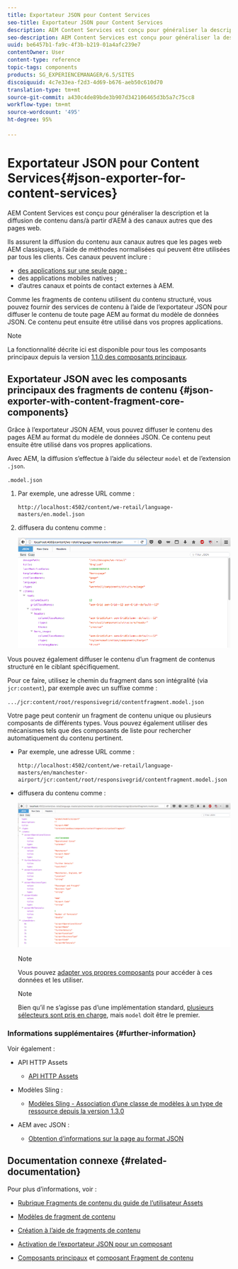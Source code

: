 ```yaml
---
title: Exportateur JSON pour Content Services
seo-title: Exportateur JSON pour Content Services
description: AEM Content Services est conçu pour généraliser la description et la diffusion de contenu dans/à partir d’AEM à des canaux autres que des pages web. Il assure la diffusion du contenu aux canaux autres que les pages web AEM classiques, à l’aide de méthodes normalisées qui peuvent être utilisées par tous les clients.
seo-description: AEM Content Services est conçu pour généraliser la description et la diffusion de contenu dans/à partir d’AEM à des canaux autres que des pages web. Il assure la diffusion du contenu aux canaux autres que les pages web AEM classiques, à l’aide de méthodes normalisées qui peuvent être utilisées par tous les clients.
uuid: be6457b1-fa9c-4f3b-b219-01a4afc239e7
contentOwner: User
content-type: reference
topic-tags: components
products: SG_EXPERIENCEMANAGER/6.5/SITES
discoiquuid: 4c7e33ea-f2d3-4d69-b676-aeb50c610d70
translation-type: tm+mt
source-git-commit: a430c4de89bde3b907d342106465d3b5a7c75cc8
workflow-type: tm+mt
source-wordcount: '495'
ht-degree: 95%

---
```



# Exportateur JSON pour Content Services{#json-exporter-for-content-services}

AEM Content Services est conçu pour généraliser la description et la diffusion de contenu dans/à partir d’AEM à des canaux autres que des pages web.

Ils assurent la diffusion du contenu aux canaux autres que les pages web AEM classiques, à l’aide de méthodes normalisées qui peuvent être utilisées par tous les clients. Ces canaux peuvent inclure :

* [des applications sur une seule page ;](spa-walkthrough.md)
* des applications mobiles natives ;
* d’autres canaux et points de contact externes à AEM.

Comme les fragments de contenu utilisent du contenu structuré, vous pouvez fournir des services de contenu à l’aide de l’exportateur JSON pour diffuser le contenu de toute page AEM au format du modèle de données JSON. Ce contenu peut ensuite être utilisé dans vos propres applications.

>[!NOTE]
>
>La fonctionnalité décrite ici est disponible pour tous les composants principaux depuis la version [1.1.0 des composants principaux](https://docs.adobe.com/content/docs/fr/core-components/v1.html).

## Exportateur JSON avec les composants principaux des fragments de contenu {#json-exporter-with-content-fragment-core-components}

Grâce à l’exportateur JSON AEM, vous pouvez diffuser le contenu des pages AEM au format du modèle de données JSON. Ce contenu peut ensuite être utilisé dans vos propres applications.

Avec AEM, la diffusion s’effectue à l’aide du sélecteur `model` et de l’extension `.json`.

`.model.json`

1. Par exemple, une adresse URL comme :

   ```shell
   http://localhost:4502/content/we-retail/language-masters/en.model.json
   ```

1. diffusera du contenu comme :

   ![chlimage_1-192](assets/chlimage_1-192.png)

Vous pouvez également diffuser le contenu d’un fragment de contenus structuré en le ciblant spécifiquement.

Pour ce faire, utilisez le chemin du fragment dans son intégralité (via `jcr:content`), par exemple avec un suffixe comme :

`.../jcr:content/root/responsivegrid/contentfragment.model.json`

Votre page peut contenir un fragment de contenu unique ou plusieurs composants de différents types. Vous pouvez également utiliser des mécanismes tels que des composants de liste pour rechercher automatiquement du contenu pertinent.

* Par exemple, une adresse URL comme :

   ```shell
   http://localhost:4502/content/we-retail/language-masters/en/manchester-airport/jcr:content/root/responsivegrid/contentfragment.model.json
   ```

* diffusera du contenu comme :

   ![chlimage_1-193](assets/chlimage_1-193.png)

   >[!NOTE]
   >
   >Vous pouvez [adapter vos propres composants](/help/sites-developing/json-exporter-components.md) pour accéder à ces données et les utiliser.

   >[!NOTE]
   >
   >Bien qu’il ne s’agisse pas d’une implémentation standard, [plusieurs sélecteurs sont pris en charge,](json-exporter-components.md#multiple-selectors) mais `model` doit être le premier.

### Informations supplémentaires {#further-information}

Voir également :

* API HTTP Assets

   * [API HTTP Assets](/help/assets/mac-api-assets.md)

* Modèles Sling :

   * [Modèles Sling - Association d’une classe de modèles à un type de ressource depuis la version 1.3.0](https://sling.apache.org/documentation/bundles/models.html#associating-a-model-class-with-a-resource-type-since-130)

* AEM avec JSON :

   * [Obtention d’informations sur la page au format JSON](/help/sites-developing/pageinfo.md)

## Documentation connexe {#related-documentation}

Pour plus d’informations, voir :

* [Rubrique Fragments de contenu du guide de l’utilisateur Assets](https://helpx.adobe.com/experience-manager/6-4/assets/user-guide.html?topic=/experience-manager/6-4/assets/morehelp/content-fragments.ug.js)

* [Modèles de fragment de contenu](/help/assets/content-fragments/content-fragments-models.md)
* [Création à l’aide de fragments de contenu](/help/sites-authoring/content-fragments.md)
* [Activation de l’exportateur JSON pour un composant](/help/sites-developing/json-exporter-components.md)

* [Composants principaux](https://docs.adobe.com/content/help/fr-FR/experience-manager-core-components/using/introduction.html) et [composant Fragment de contenu](https://helpx.adobe.com/experience-manager/core-components/using/content-fragment-component.html)

